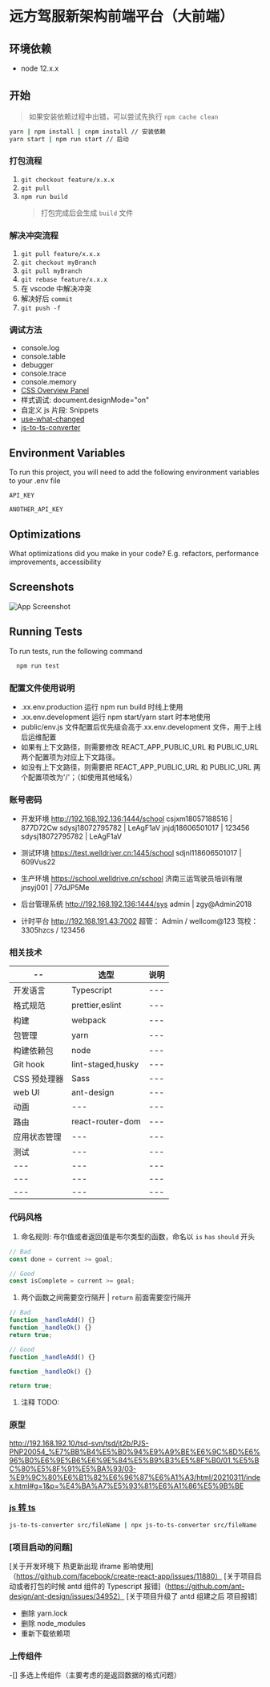 # 远方驾服新架构前端平台（大前端）

## 环境依赖

- node 12.x.x

## 开始

> 如果安装依赖过程中出错，可以尝试先执行 `npm cache clean`

```cmd
yarn | npm install | cnpm install // 安装依赖
yarn start | npm run start // 启动
```

### 打包流程

1. `git checkout feature/x.x.x`
1. `git pull`
1. `npm run build`
   > 打包完成后会生成 `build` 文件

### 解决冲突流程

1. `git pull feature/x.x.x`
1. `git checkout myBranch`
1. `git pull myBranch`
1. `git rebase feature/x.x.x`
1. 在 vscode 中解决冲突
1. 解决好后 `commit`
1. `git push -f`

### 调试方法

- console.log
- console.table
- debugger
- console.trace
- console.memory
- [CSS Overview Panel](https://umaar.com/dev-tips/240-css-overview-improved)
- 样式调试: document.designMode="on"
- 自定义 js 片段: Snippets
- [use-what-changed](https://github.com/simbathesailor/use-what-changed)
- [js-to-ts-converter](https://github.com/gregjacobs/js-to-ts-converter)

## Environment Variables

To run this project, you will need to add the following environment variables to your .env file

`API_KEY`

`ANOTHER_API_KEY`

## Optimizations

What optimizations did you make in your code? E.g. refactors, performance improvements, accessibility

## Screenshots

![App Screenshot](https://via.placeholder.com/468x300?text=App+Screenshot+Here)

## Running Tests

To run tests, run the following command

```bash
  npm run test
```

### 配置文件使用说明

- .xx.env.production 运行 npm run build 时线上使用
- .xx.env.development 运行 npm start/yarn start 时本地使用
- public/env.js 文件配置后优先级会高于.xx.env.development 文件，用于上线后运维配置
- 如果有上下文路径，则需要修改 REACT_APP_PUBLIC_URL 和 PUBLIC_URL 两个配置项为对应上下文路径。
- 如没有上下文路径，则需要把 REACT_APP_PUBLIC_URL 和 PUBLIC_URL 两个配置项改为'/'；（如使用其他域名）

### 账号密码

- 开发环境 http://192.168.192.136:1444/school
  csjxm18057188516 | 877D72Cw
  sdysj18072795782 | LeAgF1aV
  jnjdj18606501017 | 123456
  sdysj18072795782 | LeAgF1aV

- 测试环境 https://test.welldriver.cn:1445/school
  sdjnl118606501017 | 609Vus22

- 生产环境 https://school.welldrive.cn/school
  济南三运驾驶员培训有限 jnsyj001 | 77dJP5Me

- 后台管理系统
  http://192.168.192.136:1444/sys
  admin | zgy@Admin2018

- 计时平台
  http://192.168.191.43:7002
  超管： Admin / wellcom@123
  驾校： 3305hzcs / 123456

### 相关技术

| --           | 选型              | 说明 |
| ------------ | ----------------- | ---- |
| 开发语言     | Typescript        | ---  |
| 格式规范     | prettier,eslint   | ---  |
| 构建         | webpack           | ---  |
| 包管理       | yarn              | ---  |
| 构建依赖包   | node              | ---  |
| Git hook     | lint-staged,husky | ---  |
| CSS 预处理器 | Sass              | ---  |
| web UI       | ant-design        | ---  |
| 动画         | ---               | ---  |
| 路由         | react-router-dom  | ---  |
| 应用状态管理 | ---               | ---  |
| 测试         | ---               | ---  |
| ---          | ---               | ---  |
| ---          | ---               | ---  |
| ---          | ---               | ---  |

### 代码风格

1. 命名规则: 布尔值或者返回值是布尔类型的函数，命名以 `is` `has` `should` 开头

```js
// Bad
const done = current >= goal;

// Good
const isComplete = current >= goal;
```

1. 两个函数之间需要空行隔开 | `return` 前面需要空行隔开

```js
// Bad
function _handleAdd() {}
function _handleOk() {}
return true;

// Good
function _handleAdd() {}

function _handleOk() {}

return true;
```

1. 注释 TODO:

### 原型

http://192.168.192.10/tsd-svn/tsd/jt2b/PJS-PNP20054_%E7%BB%B4%E5%B0%94%E9%A9%BE%E6%9C%8D%E6%96%B0%E6%9E%B6%E6%9E%84%E5%B9%B3%E5%8F%B0/01.%E5%BC%80%E5%8F%91%E5%BA%93/03-%E9%9C%80%E6%B1%82%E6%96%87%E6%A1%A3/html/20210311/index.html#g=1&p=%E4%BA%A7%E5%93%81%E6%A1%86%E5%9B%BE

### [js 转 ts](https://github.com/gregjacobs/js-to-ts-converter)

```bash
js-to-ts-converter src/fileName | npx js-to-ts-converter src/fileName
```

### [项目启动的问题]

[关于开发环境下 热更新出现 iframe 影响使用]（https://github.com/facebook/create-react-app/issues/11880）
[关于项目启动或者打包的时候 antd 组件的 Typescript 报错]（https://github.com/ant-design/ant-design/issues/34952）
[关于项目升级了 antd 组建之后 项目报错]

- 删除 yarn.lock
- 删除 node_modules
- 重新下载依赖项

### 上传组件

-[] 多选上传组件（主要考虑的是返回数据的格式问题）
